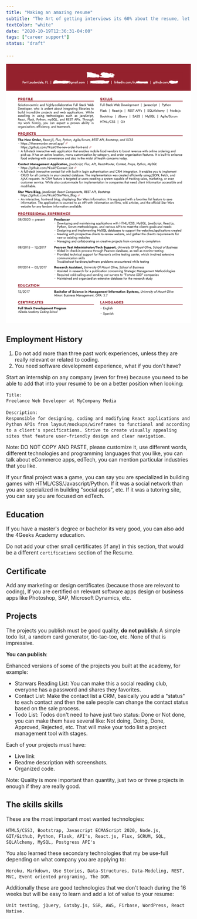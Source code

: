 ```yaml
---
title: "Making an amazing resume"
subtitle: "The Art of getting interviews its 60% about the resume, let's make it shine!"
textColor: "white"
date: "2020-10-19T12:36:31-04:00"
tags: ["career support"]
status: "draft"

---
```


![Image Resume](../../assets/images/resume.png)

## Employment History

1. Do not add more than three past work experiences, unless they are really relevant or related to coding.
2. You need software development experience, what if you don't have? 

Start an internship on any company (even for free) because you need to be able to add that into your resumé to be on a better position when looking:

```
Title: 
Freelance Web Developer at MyCompany Media

Description:
Responsible for designing, coding and modifying React applications and Python APIs from layout/mockups/wireframes to functional and according to a client's specifications. Strive to create visually appealing sites that feature user-friendly design and clear navigation.
```

Note: DO NOT COPY AND PASTE, please customize it, use different words, different technologies and programming languages that you like, you can talk about eCommerce apps, edTech, you can mention particular industries that you like.

If your final project was a game, you can say you are specialized in building games with HTML/CSS/Javascript/Python.
If it was a social network than you are specialized in building "social apps", etc.
If it was a tutoring site, you can say you are focused on edTech.

## Education

If you have a master's degree or bachelor its very good, you can also add the 4Geeks Academy education.

Do not add your other small certificates (if any) in this section, that would be a different `certifications` section of the Resume.

## Certificate

Add any marketing or design certificates (because those are relevant to coding), 
If you are certified on relevant software apps design or business apps like Photoshop, SAP, Microsoft Dynamics, etc.

## Projects 

The projects you publish must be good quality, **do not publish**: A simple todo list, a random card generator, tic-tac-toe, etc. None of that is impressive.

**You can publish**: 

Enhanced versions of some of the projects you built at the academy, for example:

- Starwars Reading List: You can make this a social reading club, everyone has a password and shares they favorites.
- Contact List: Make the contact list a CRM, basically you add a "status" to each contact and then the sale people can change the contact status based on the sale process.
- Todo List: Todos don't need to have just two status: Done or Not done, you can make them have several like: Not doing, Doing, Done, Approved, Rejected, etc. That will make your todo list a project management tool with stages.

Each of your projects must have:
- Live link
- Readme description with screenshots.
- Organized code.

Note: Quality is more important than quantity, just two or three projects in enough if they are really good.

## The skills skills

These are the most important most wanted technologies:

```
HTML5/CSS3, Bootstrap, Javascript ECMAScript 2020, Node.js, GIT/Github, Python, Flask, API's, React.js, Flux, SCRUM, SQL, SQLAlchemy, MySQL, Postgress API's
```

You also learned these secondary technologies that my be use-full depending on what company you are applying to:

```
Heroku, Markdown, Use Stories, Data-Structures, Data-Modeling, REST, MVC, Event oriented programing, The DOM.
```

Additionally these are good technologies that we don't teach during the 16 weeks but will be easy to learn and add a lot of value to your resume:

```
Unit testing, jQuery, Gatsby.js, SSR, AWS, Firbase, WordPress, React Native.
```